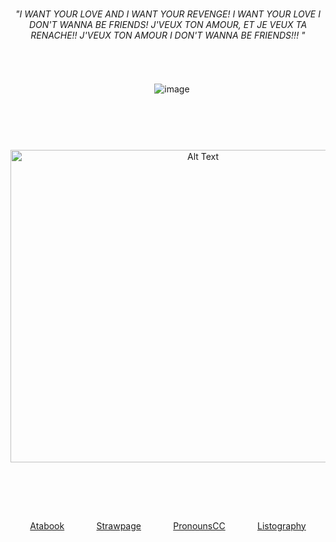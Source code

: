 
⠀⠀ㅤㅤ ㅤ ㅤ ㅤ ㅤ ㅤ ㅤ ㅤ ㅤ ㅤ ㅤ 
-
<div align="center"> 
 
###### "I WANT YOUR LOVE AND I WANT YOUR REVENGE! I WANT YOUR LOVE I DON'T WANNA BE FRIENDS! J'VEUX TON AMOUR, ET JE VEUX TA RENACHE!! J'VEUX TON AMOUR I DON'T WANNA BE FRIENDS!!! "
<div/>
ㅤㅤ

 ㅤ![image](https://64.media.tumblr.com/e2513194d5245bbd377cb0a445716b6d/afaffabccb490277-9e/s75x75_c1/1a4d2f1db45f88c2e49136db0a2656cf080718b3.gifv)

ㅤㅤㅤㅤㅤㅤㅤㅤㅤㅤㅤㅤㅤㅤㅤㅤㅤㅤㅤㅤㅤㅤㅤㅤㅤㅤㅤㅤㅤㅤㅤㅤㅤㅤㅤㅤㅤㅤㅤㅤㅤㅤㅤㅤㅤㅤㅤㅤㅤㅤㅤㅤㅤㅤㅤㅤㅤㅤㅤㅤㅤㅤㅤㅤㅤㅤㅤㅤㅤㅤㅤㅤㅤㅤㅤㅤㅤㅤㅤㅤㅤㅤㅤㅤㅤㅤㅤㅤㅤㅤㅤㅤㅤㅤㅤㅤㅤㅤㅤㅤㅤㅤㅤㅤㅤ
<p align="center">
<img src="https://media.tenor.com/_0PByMvGwvwAAAAM/bittersweet-sentence-racheldrawsthis.gif" alt="Alt Text" width="600" height="500">⠀⠀⠀⠀
</p>
  
   <p align="center">
     ⠀⠀⠀⠀⠀

⠀⠀
⠀<div align="center"> 

[Atabook](https://forcas.atabook.org/)⠀⠀⠀⠀⠀[Strawpage](https://s-01-ver-bullet.straw.page/)⠀⠀⠀⠀⠀[PronounsCC](https://pronouns.cc/@Forcas)⠀⠀⠀⠀⠀[Listography](https://listography.com/5283121506?m=0580652416)  
  
<div/>

